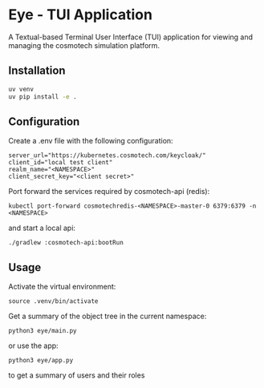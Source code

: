 # Eye - TUI Application

A Textual-based Terminal User Interface (TUI) application for viewing and
managing the cosmotech simulation platform.

## Installation

```sh
uv venv
uv pip install -e .
```

## Configuration
Create a .env file with the following configuration:

```shell
server_url="https://kubernetes.cosmotech.com/keycloak/"
client_id="local test client"
realm_name="<NAMESPACE>"
client_secret_key="<client secret>"
```

Port forward the services required by cosmotech-api (redis):

```shell
kubectl port-forward cosmotechredis-<NAMESPACE>-master-0 6379:6379 -n <NAMESPACE>
```
and start a local api:

```shell
./gradlew :cosmotech-api:bootRun
```

## Usage

Activate the virtual environment:

```shell
source .venv/bin/activate
```

Get a summary of the object tree in the current namespace:

```shell
python3 eye/main.py
```

or use the app:

```shell
python3 eye/app.py
```
to get a summary of users and their roles